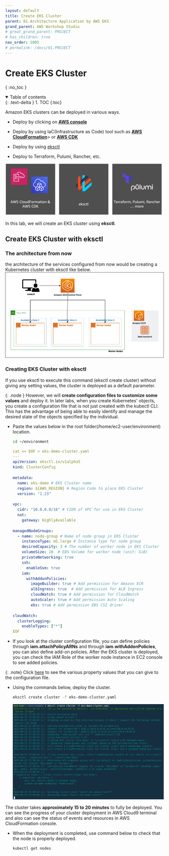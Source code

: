 ```yaml
---
layout: default
title: Create EKS Cluster
parent: 01.Architecture Application by AWS EKS
grand_parent: AWS Workshop Studio
# great_grand_parent: PROJECT
# has_children: true
nav_order: 1005
# permalink: /docs/01.PROJECT
---
```

# Create EKS Cluster

{ :no_toc }

<details open markdown="block">  
  <summary>
    Table of contents
  </summary>
  {: .text-delta }
1. TOC  
{:toc}
</details>

Amazon EKS clusters can be deployed in various ways.

* Deploy by clicking on [**AWS console**](/https://console.aws.amazon.com/eks/home#/)

* Deploy by using IaC(Infrastructure as Code) tool such as [**AWS CloudFormation**](/<https://docs.aws.amazon.com/AWSCloudFormation/latest/UserGuide/Welcome.html)> or [**AWS CDK**](/https://docs.aws.amazon.com/cdk/api/latest/)

* Deploy by using [eksctl](/https://eksctl.io/)

* Deploy to Terraform, Pulumi, Rancher, etc.

![1](/docs/02.AwsWorkshopStudio/01.ArchitectAppEKS/05.CreateEksCluster/pics/1.png)

In this lab, we will create an EKS cluster using **eksctl**.

## Create EKS Cluster with eksctl

### The architecture from now

the architecture of the services configured from now would be creating a Kubernetes cluster with eksctl like below.
![2](/docs/02.AwsWorkshopStudio/01.ArchitectAppEKS/05.CreateEksCluster/pics/2.png)

### Creating EKS Cluster with eksctl  

If you use eksctl to execute this command (eksctl create cluster) without giving any setting values, the cluster is deployed as a default parameter.

{: .node }
However, we will **create configuration files to customize some values** and deploy it. In later labs, when you create Kubernetes' objects, you create a configuration file that is not just created with the kubectl CLI. This has the advantage of being able to easily identify and manage the desired state of the objects specified by the individual.

* Paste the values below in the root folder(/home/ec2-user/environment) location.

  ```sh
  cd ~/environment
  ```

  ```yml
  cat << EOF > eks-demo-cluster.yaml
  ---
  apiVersion: eksctl.io/v1alpha5
  kind: ClusterConfig

  metadata:
    name: eks-demo # EKS Cluster name
    region: ${AWS_REGION} # Region Code to place EKS Cluster
    version: "1.23"

  vpc:
    cidr: "10.0.0.0/16" # CIDR of VPC for use in EKS Cluster
    nat:
      gateway: HighlyAvailable

  managedNodeGroups:
    - name: node-group # Name of node group in EKS Cluster
      instanceType: m5.large # Instance type for node group
      desiredCapacity: 3 # The number of worker node in EKS Cluster
      volumeSize: 10  # EBS Volume for worker node (unit: GiB)
      privateNetworking: true
      ssh:
        enableSsm: true
      iam:
        withAddonPolicies:
          imageBuilder: true # Add permission for Amazon ECR
          albIngress: true  # Add permission for ALB Ingress
          cloudWatch: true # Add permission for CloudWatch
          autoScaler: true # Add permission Auto Scaling
          ebs: true # Add permission EBS CSI driver

  cloudWatch:
    clusterLogging:
      enableTypes: ["*"]
  EOF
  ```

* If you look at the cluster configuration file, you can define policies through **iam.attachPolicyARNs** and through **iam.withAddonPolicies**, you can also define add-on policies. After the EKS cluster is deployed, you can check the IAM Role of the worker node instance in EC2 console to see added policies.

{: .note}
Click [here](/https://eksctl.io/usage/creating-and-managing-clusters/)  to see the various property values that you can give to the configuration file.

* Using the commands below, deploy the cluster.

  ```sh
  eksctl create cluster -f eks-demo-cluster.yaml
  ```

  ![3](/docs/02.AwsWorkshopStudio/01.ArchitectAppEKS/05.CreateEksCluster/pics/3.png)

The cluster takes **approximately 15 to 20 minutes** to fully be deployed. You can see the progress of your cluster deployment in AWS Cloud9 terminal and also can see the status of events and resources in AWS CloudFormation console.

* When the deployment is completed, use command below to check that the node is properly deployed.

  ```sh
  kubectl get nodes
  ```



